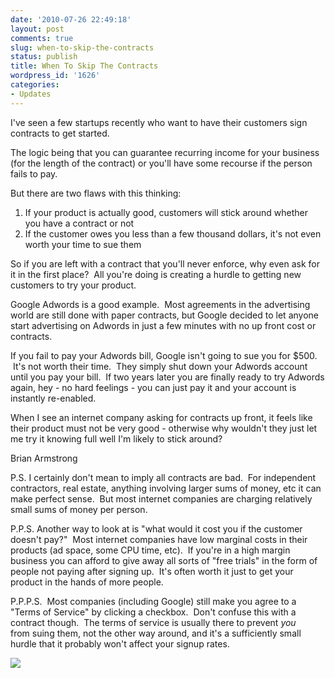 ```yaml
---
date: '2010-07-26 22:49:18'
layout: post
comments: true
slug: when-to-skip-the-contracts
status: publish
title: When To Skip The Contracts
wordpress_id: '1626'
categories:
- Updates
---
```


I've seen a few startups recently who want to have their customers sign contracts to get started.

The logic being that you can guarantee recurring income for your business (for the length of the contract) or you'll have some recourse if the person fails to pay.

But there are two flaws with this thinking:



  1. If your product is actually good, customers will stick around whether you have a contract or not
  2. If the customer owes you less than a few thousand dollars, it's not even worth your time to sue them


So if you are left with a contract that you'll never enforce, why even ask for it in the first place?  All you're doing is creating a hurdle to getting new customers to try your product.

Google Adwords is a good example.  Most agreements in the advertising world are still done with paper contracts, but Google decided to let anyone start advertising on Adwords in just a few minutes with no up front cost or contracts.

If you fail to pay your Adwords bill, Google isn't going to sue you for $500.  It's not worth their time.  They simply shut down your Adwords account until you pay your bill.  If two years later you are finally ready to try Adwords again, hey - no hard feelings - you can just pay it and your account is instantly re-enabled.

When I see an internet company asking for contracts up front, it feels like their product must not be very good - otherwise why wouldn't they just let me try it knowing full well I'm likely to stick around?

Brian Armstrong 

P.S. I certainly don't mean to imply all contracts are bad.  For independent contractors, real estate, anything involving larger sums of money, etc it can make perfect sense.  But most internet companies are charging relatively small sums of money per person.  

P.P.S. Another way to look at is "what would it cost you if the customer doesn't pay?"  Most internet companies have low marginal costs in their products (ad space, some CPU time, etc).  If you're in a high margin business you can afford to give away all sorts of "free trials" in the form of people not paying after signing up.  It's often worth it just to get your product in the hands of more people.

P.P.P.S.  Most companies (including Google) still make you agree to a "Terms of Service" by clicking a checkbox.  Don't confuse this with a contract though.  The terms of service is usually there to prevent *you* from suing them, not the other way around, and it's a sufficiently small hurdle that it probably won't affect your signup rates.



 

[![](http://s3.amazonaws.com/oldbloguploads/2010/07/contract-500x400.jpg)](http://s3.amazonaws.com/oldbloguploads/2010/07/contract.jpg)

  

